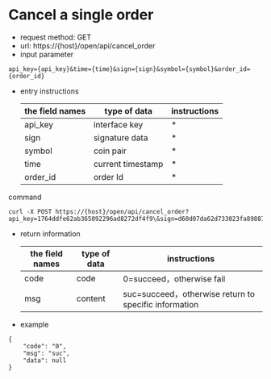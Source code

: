 # Cancel a single order
- request method: GET
- url: https://{host}/open/api/cancel_order
- input parameter 
```
api_key={api_key}&time={time}&sign={sign}&symbol={symbol}&order_id={order_id}
```
- entry instructions

  | the field names | type of data | instructions |
  | --- | --- | --- |
  | api_key | interface key | * |
  | sign | signature data | * |
  | symbol | coin pair | * |
  | time | current timestamp | * |
  | order_id | order Id | * |
command
```
curl -X POST https://{host}/open/api/cancel_order?api_key=1764ddfe62ab365092296ad8272df4f9\&sign=d60d07da62d733023fa89887615fd181\&time=1554186248\&symbol=mkreth\&order_id=1
```

- return information

    | the field names | type of data |  instructions |
    | --- | --- | --- |
    | code | code | 0=succeed，otherwise fail |
    | msg | content | suc=succeed，otherwise return to specific information |
    
- example
```
{
	"code": "0",
	"msg": "suc",
	"data": null
}
```
